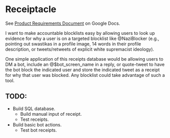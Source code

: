 # Receiptacle

See [Product Requirements Document](https://docs.google.com/document/d/1DEG3YQdK9DUapkh737I_Px3GQLEZ3EnjVVPX0hj2dA0/edit?usp=sharing) on Google Docs.

I want to make accountable blocklists easy by allowing users to look up evidence for why a user is on a targeted blocklist like @NaziBlocker (e.g., pointing out swastikas in a profile image, 14 words in their profile description, or tweets/retweets of explicit white supremacist ideology).

One simple application of this receipts database would be allowing users to DM a bot, include an @$bot_screen_name in a reply, or quote-tweet to have the bot block the indicated user and store the indicated tweet as a receipt for why that user was blocked. Any blocklist could take advantage of such a tool.

## TODO:
* Build SQL database.
  * Build manual input of receipt.
  * Test receipts.
* Build basic bot actions.
  * Test bot receipts.